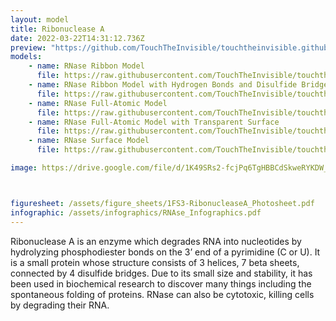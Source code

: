 ```yaml
---
layout: model
title: Ribonuclease A
date: 2022-03-22T14:31:12.736Z
preview: "https://github.com/TouchTheInvisible/touchtheinvisible.github.io/blob/master/assets/img/1FS3-RibonucleaseA/1FS3-RibonucleaseA_Ribbon+HBonds+DisulfideBridges.png?raw=true" 
models:
    - name: RNase Ribbon Model
      file: https://raw.githubusercontent.com/TouchTheInvisible/touchtheinvisible.github.io/master/assets/models/1FS3-RibonucleaseA/1FS3-RibonucleaseA_Ribbon.dae
    - name: RNase Ribbon Model with Hydrogen Bonds and Disulfide Bridges
      file: https://raw.githubusercontent.com/TouchTheInvisible/touchtheinvisible.github.io/master/assets/models/1FS3-RibonucleaseA/1FS3-RibonucleaseA_Ribbon%2BHBonds%2BDisulfideBridges.dae
    - name: RNase Full-Atomic Model
      file: https://raw.githubusercontent.com/TouchTheInvisible/touchtheinvisible.github.io/master/assets/models/1FS3-RibonucleaseA/1FS3-RibonucleaseA_FullAtomic.dae
    - name: RNase Full-Atomic Model with Transparent Surface
      file: https://raw.githubusercontent.com/TouchTheInvisible/touchtheinvisible.github.io/master/assets/models/1FS3-RibonucleaseA/1FS3-RibonucleaseA_FullAtomic%2BTransparentSurface.dae
    - name: RNase Surface Model
      file: https://raw.githubusercontent.com/TouchTheInvisible/touchtheinvisible.github.io/master/assets/models/1FS3-RibonucleaseA/1FS3-RibonucleaseA_Surface.dae

image: https://drive.google.com/file/d/1K49SRs2-fcjPq6TgHBBCdSkweRYKDW_b/preview



figuresheet: /assets/figure_sheets/1FS3-RibonucleaseA_Photosheet.pdf
infographic: /assets/infographics/RNAse_Infographics.pdf
---
```

Ribonuclease A is an enzyme which degrades RNA into nucleotides by hydrolyzing phosphodiester bonds on the 3’ end of a pyrimidine (C or U). It is a small protein whose structure consists of 3 helices, 7 beta sheets, connected by 4 disulfide bridges. Due to its small size and stability, it has been used in biochemical research to discover many things including the spontaneous folding of proteins. RNase can also be cytotoxic, killing cells by degrading their RNA.
